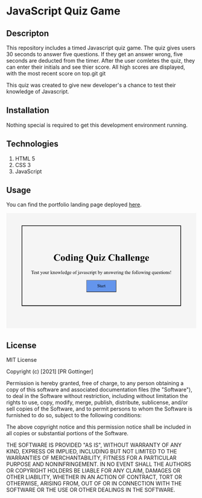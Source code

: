# JavaScript Quiz Game

## Descripton

This repository includes a timed Javascript quiz game. The quiz gives users 30 seconds to answer five questions. If they get an answer wrong, five seconds are deducted from the timer. After the user comletes the quiz, they can enter their initials and see thier score. All high scores are displayed, with the most recent score on top.git git

This quiz was created to give new developer's a chance to test their knowledge of Javascript.

## Installation

Nothing special is required to get this development environment running.

## Technologies

1. HTML 5
2. CSS 3
3. JavaScript

## Usage

You can find the portfolio landing page deployed [here](https://prgottinger.github.io/code-quiz/).

![Code Quiz](/assets/images/quiz-site.png)

## License

MIT License

Copyright (c) [2021] [PR Gottinger]

Permission is hereby granted, free of charge, to any person obtaining a copy
of this software and associated documentation files (the "Software"), to deal
in the Software without restriction, including without limitation the rights
to use, copy, modify, merge, publish, distribute, sublicense, and/or sell
copies of the Software, and to permit persons to whom the Software is
furnished to do so, subject to the following conditions:

The above copyright notice and this permission notice shall be included in all
copies or substantial portions of the Software.

THE SOFTWARE IS PROVIDED "AS IS", WITHOUT WARRANTY OF ANY KIND, EXPRESS OR
IMPLIED, INCLUDING BUT NOT LIMITED TO THE WARRANTIES OF MERCHANTABILITY,
FITNESS FOR A PARTICULAR PURPOSE AND NONINFRINGEMENT. IN NO EVENT SHALL THE
AUTHORS OR COPYRIGHT HOLDERS BE LIABLE FOR ANY CLAIM, DAMAGES OR OTHER
LIABILITY, WHETHER IN AN ACTION OF CONTRACT, TORT OR OTHERWISE, ARISING FROM,
OUT OF OR IN CONNECTION WITH THE SOFTWARE OR THE USE OR OTHER DEALINGS IN THE
SOFTWARE.
